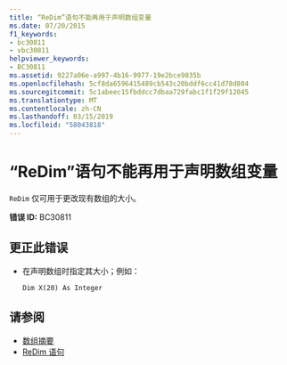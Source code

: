 ```yaml
---
title: “ReDim”语句不能再用于声明数组变量
ms.date: 07/20/2015
f1_keywords:
- bc30811
- vbc30811
helpviewer_keywords:
- BC30811
ms.assetid: 9227a06e-a997-4b16-9977-19e2bce9035b
ms.openlocfilehash: 5cf8da6596415489cb543c20bddf6cc41d78d804
ms.sourcegitcommit: 5c1abeec15fbddcc7dbaa729fabc1f1f29f12045
ms.translationtype: MT
ms.contentlocale: zh-CN
ms.lasthandoff: 03/15/2019
ms.locfileid: "58043818"
---
```

# <a name="redim-statements-can-no-longer-be-used-to-declare-array-variables"></a>“ReDim”语句不能再用于声明数组变量
`ReDim` 仅可用于更改现有数组的大小。  
  
 **错误 ID:** BC30811  
  
## <a name="to-correct-this-error"></a>更正此错误  
  
-   在声明数组时指定其大小；例如：  
  
    ```  
    Dim X(20) As Integer  
    ```  
  
## <a name="see-also"></a>请参阅

- [数组摘要](../../visual-basic/language-reference/keywords/arrays-summary.md)
- [ReDim 语句](../../visual-basic/language-reference/statements/redim-statement.md)

